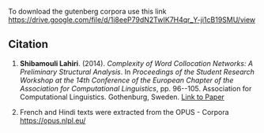 To download the gutenberg corpora use this link https://drive.google.com/file/d/1i8eeP79dN2TwIK7H4qr_Y-ji1cB19SMU/view



## Citation

1. **Shibamouli Lahiri**. (2014). *Complexity of Word Collocation Networks: A Preliminary Structural Analysis*. In *Proceedings of the Student Research Workshop at the 14th Conference of the European Chapter of the Association for Computational Linguistics*, pp. 96--105. Association for Computational Linguistics. Gothenburg, Sweden. [Link to Paper](http://www.aclweb.org/anthology/E14-3011)


2. French and Hindi texts were extracted from the OPUS - Corpora https://opus.nlpl.eu/
